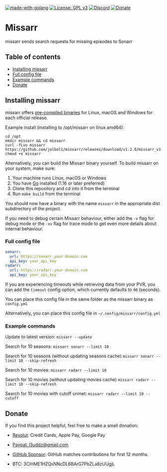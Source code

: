 [![made-with-golang](https://img.shields.io/badge/Made%20with-Golang-blue.svg?style=flat-square)](https://golang.org/)
[![License: GPL v3](https://img.shields.io/badge/License-GPL%203-blue.svg?style=flat-square)](https://github.com/l3uddz/missarr/blob/master/LICENSE.md)
[![Discord](https://img.shields.io/discord/381077432285003776.svg?colorB=177DC1&label=Discord&style=flat-square)](https://discord.io/cloudbox)
[![Donate](https://img.shields.io/badge/Donate-gray.svg?style=flat-square)](#donate)

# Missarr

missarr sends search requests for missing episodes to Sonarr

## Table of contents

- [Installing missarr](#installing-missarr)
- [Full config file](#full-config-file)
- [Example commands](#example-commands)
- [Donate](#donate)

## Installing missarr

missarr offers [pre-compiled binaries](https://github.com/l3uddz/missarr/releases/latest) for Linux, macOS and Windows for each official release.

Example install (installing to /opt/missarr on linux amd64):
````
cd /opt
mkdir missarr && cd missarr
curl -fLvo missarr https://github.com/jolbol1/missarr/releases/download/v1.2.0/missarr_v1.2.0_linux_amd64
chmod +x missarr
````

Alternatively, you can build the Missarr binary yourself.
To build missarr on your system, make sure:

1. Your machine runs Linux, macOS or Windows
2. You have [Go](https://golang.org/doc/install) installed (1.16 or later preferred)
3. Clone this repository and cd into it from the terminal
4. Run `make build` from the terminal

You should now have a binary with the name `missarr` in the appropriate dist subdirectory of the project.

If you need to debug certain Missarr behaviour, either add the `-v` flag for debug mode or the `-vv` flag for trace mode to get even more details about internal behaviour.

### Full config file

```yaml
sonarr:
  url: https://sonarr.your-domain.com
  api_key: your_api_key
radarr:
  url: https://radarr.your-domain.com
  api_key: your_api_key
```

If you are experiencing timeouts while retrieving data from your PVR, you can add the `timeout` config option, which currently defaults to `90` (seconds).

You can place this config file in the same folder as the missarr binary as `config.yml`

Alternatively, you can place this config file in `~/.config/missarr/config.yml`

### Example commands

Update to latest version: `missarr --update`

Search for 10 seasons: `missarr sonarr --limit 10`

Search for 10 seasons (without updating seasons cache) `missarr sonarr --limit 10 --skip-refresh`

Search for 10 movies: `missarr radarr --limit 10`

Search for 10 movies (without updating movies cache) `missarr radarr --limit 10 --skip-refresh`

Search for 10 movies with cutoff unmet: `missarr radarr --limit 10 --cutoff`


## Donate

If you find this project helpful, feel free to make a small donation:

- [Revolut](https://revolut.me/l3uddz): Credit Cards, Apple Pay, Google Pay

- [Paypal: l3uddz@gmail.com](https://www.paypal.me/l3uddz)

- [GitHub Sponsor](https://github.com/sponsors/l3uddz): GitHub matches contributions for first 12 months.

- BTC: 3CiHME1HZQsNNcDL6BArG7PbZLa8zUUgjL
